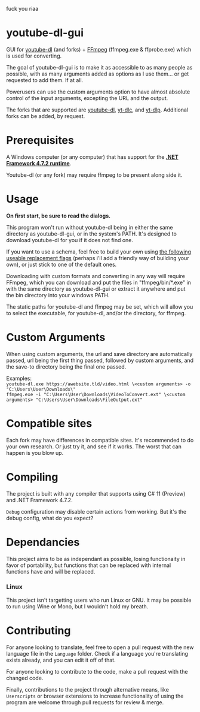fuck you riaa

# youtube-dl-gui

GUI for [youtube-dl](https://ytdl-org.github.io/youtube-dl/) (and forks) + [FFmpeg](https://ffmpeg.org/) (ffmpeg.exe & ffprobe.exe) which is used for converting.

The goal of youtube-dl-gui is to make it as accessible to as many people as possible, with as many arguments added as options as I use them... or get requested to add them. If at all.

Powerusers can use the custom arguments option to have almost absolute control of the input arguments, excepting the URL and the output.

The forks that are supported are [youtube-dl](https://github.com/ytdl-org/youtube-dl), [yt-dlc](https://github.com/blackjack4494/yt-dlc), and [yt-dlp](https://github.com/yt-dlp/yt-dlp). Additional forks can be added, by request.

# Prerequisites

A Windows computer (or any computer) that has support for the **[.NET Framework 4.7.2 runtime](https://dotnet.microsoft.com/en-us/download/dotnet-framework/net472)**.

Youtube-dl (or any fork) may require ffmpeg to be present along side it.

# Usage

**On first start, be sure to read the dialogs.**

This program won't run without youtube-dl being in either the same directory as youtube-dl-gui, or in the system's PATH. It's designed to download youtube-dl for you if it does not find one.

If you want to use a schema, feel free to build your own using [the following useable replacement flags](https://github.com/ytdl-org/youtube-dl/blob/master/README.md#output-template) (perhaps i'll add a friendly way of building your own), or just stick to one of the default ones.

Downloading with custom formats and converting in any way will require FFmpeg, which you can download and put the files in "ffmpeg/bin/*.exe" in with the same directory as youtube-dl-gui or extract it anywhere and put the bin directory into your windows PATH.

The static paths for youtube-dl and ffmpeg may be set, which will allow you to select the executable, for youtube-dl, and/or the directory, for ffmpeg.

# Custom Arguments

When using custom arguments, the url and save directory are automatically passed, url being the first thing passed, followed by custom arguments, and the save-to directory being the final one passed.

Examples:  
`youtube-dl.exe https://awebsite.tld/video.html \<custom arguments> -o "C:\Users\User\Downloads\"`  
`ffmpeg.exe -i "C:\Users\User\Downloads\VideoToConvert.ext" \<custom arguments> "C:\Users\User\Downloads\FileOutput.ext"`

# Compatible sites

Each fork may have differences in compatible sites. It's recommended to do your own research. Or just try it, and see if it works. The worst that can happen is you blow up.

# Compiling

The project is built with any compiler that supports using C# 11 (Preview) and .NET Framework 4.7.2.

`Debug` configuration may disable certain actions from working. But it's the debug config, what do you expect?

# Dependancies

This project aims to be as independant as possible, losing functionaity in favor of portability, but functions that can be replaced with internal functions have and will be replaced.

### Linux

This project isn't targetting users who run Linux or GNU. It may be possible to run using Wine or Mono, but I wouldn't hold my breath.

# Contributing

For anyone looking to translate, feel free to open a pull request with the new language file in the `Language` folder. Check if a language you're translating exists already, and you can edit it off of that.

For anyone looking to contribute to the code, make a pull request with the changed code.

Finally, contributions to the project through alternative means, like `Userscripts` or browser extensions to increase functionality of using the program are welcome through pull requests for review & merge.